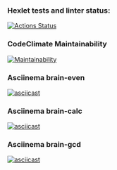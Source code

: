### Hexlet tests and linter status:
[![Actions Status](https://github.com/jcastiblancoc/python-project-140/actions/workflows/hexlet-check.yml/badge.svg)](https://github.com/jcastiblancoc/python-project-140/actions)

### CodeClimate Maintainability

[![Maintainability](https://api.codeclimate.com/v1/badges/bde5ee1cf37658b3700f/maintainability)](https://codeclimate.com/github/jcastiblancoc/python-project-140/maintainability)

### Asciinema brain-even

[![asciicast](https://asciinema.org/a/oJJj3FZjdAbyAvfTnIRvAmmn6.svg)](https://asciinema.org/a/oJJj3FZjdAbyAvfTnIRvAmmn6)

### Asciinema brain-calc

[![asciicast](https://asciinema.org/a/8oDJz2mlo8buVJ7ayRVfEGiVt.svg)](https://asciinema.org/a/8oDJz2mlo8buVJ7ayRVfEGiVt)

### Asciinema brain-gcd

[![asciicast](https://asciinema.org/a/9yDGKGtlXiYhPhU1oebs6zfgI.svg)](https://asciinema.org/a/9yDGKGtlXiYhPhU1oebs6zfgI)